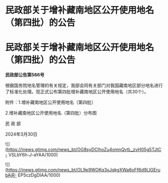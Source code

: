 # 民政部关于增补藏南地区公开使用地名（第四批）的公告

# 民政部关于增补藏南地区公开使用地名（第四批）的公告

**民政部公告第566号**

根据国务院地名管理的有关规定，我部会同有关部门对我国藏南地区部分地名进行了标准化处理。现正式公布第四批增补藏南地区公开使用地名（共30个）。

附件：1.增补藏南地区公开使用地名（第四批）

2.增补藏南地区公开使用地名（第四批）分布图

民 政 部

2024年3月30日

![](https://inews.gtimg.com/news_bt/OG8syDClhoZu4omnQvtL_zvH05g5TJtC-
VSLbY6h-J-aYAA/1000)

![](https://inews.gtimg.com/news_bt/OL9e9WOKq3xJqkgXWa6oFf6d9LIGErubAjR-
EP5czDgDIAA/1000)

